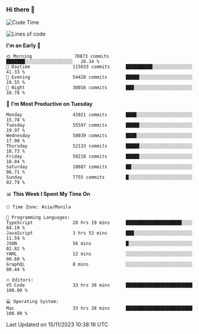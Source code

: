 ### Hi there 👋

<!--START_SECTION:waka-->
![Code Time](http://img.shields.io/badge/Code%20Time-4%2C540%20hrs%2057%20mins-blue)

![Lines of code](https://img.shields.io/badge/From%20Hello%20World%20I%27ve%20Written-112.1%20million%20lines%20of%20code-blue)

**I'm an Early 🐤** 

```text
🌞 Morning                78873 commits       ███████░░░░░░░░░░░░░░░░░░   28.34 % 
🌆 Daytime                115033 commits      ██████████░░░░░░░░░░░░░░░   41.33 % 
🌃 Evening                54428 commits       █████░░░░░░░░░░░░░░░░░░░░   19.55 % 
🌙 Night                  30016 commits       ███░░░░░░░░░░░░░░░░░░░░░░   10.78 % 
```
📅 **I'm Most Productive on Tuesday** 

```text
Monday                   43921 commits       ████░░░░░░░░░░░░░░░░░░░░░   15.78 % 
Tuesday                  55597 commits       █████░░░░░░░░░░░░░░░░░░░░   19.97 % 
Wednesday                50039 commits       ████░░░░░░░░░░░░░░░░░░░░░   17.98 % 
Thursday                 52133 commits       █████░░░░░░░░░░░░░░░░░░░░   18.73 % 
Friday                   50218 commits       █████░░░░░░░░░░░░░░░░░░░░   18.04 % 
Saturday                 18687 commits       ██░░░░░░░░░░░░░░░░░░░░░░░   06.71 % 
Sunday                   7755 commits        █░░░░░░░░░░░░░░░░░░░░░░░░   02.79 % 
```


📊 **This Week I Spent My Time On** 

```text
🕑︎ Time Zone: Asia/Manila

💬 Programming Languages: 
TypeScript               28 hrs 19 mins      █████████████████████░░░░   84.19 % 
JavaScript               3 hrs 53 mins       ███░░░░░░░░░░░░░░░░░░░░░░   11.59 % 
JSON                     56 mins             █░░░░░░░░░░░░░░░░░░░░░░░░   02.82 % 
YAML                     12 mins             ░░░░░░░░░░░░░░░░░░░░░░░░░   00.60 % 
GraphQL                  8 mins              ░░░░░░░░░░░░░░░░░░░░░░░░░   00.44 % 

🔥 Editors: 
VS Code                  33 hrs 38 mins      █████████████████████████   100.00 % 

💻 Operating System: 
Mac                      33 hrs 38 mins      █████████████████████████   100.00 % 
```


 Last Updated on 15/11/2023 10:38:16 UTC
<!--END_SECTION:waka-->


<!--
**rad182/rad182** is a ✨ _special_ ✨ repository because its `README.md` (this file) appears on your GitHub profile.

Here are some ideas to get you started:

- 🔭 I’m currently working on ...
- 🌱 I’m currently learning ...
- 👯 I’m looking to collaborate on ...
- 🤔 I’m looking for help with ...
- 💬 Ask me about ...
- 📫 How to reach me: ...
- 😄 Pronouns: ...
- ⚡ Fun fact: ...
-->
